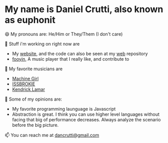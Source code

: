 # My name is Daniel Crutti, also known as euphonit
😄 My pronouns are: He/Him or They/Them (I don't care)

🔭 Stuff i'm working on right now are
- My [website](https://www.euphonit.uk), and the code can also be seen at my [web](https://github.com/Euphonit/web) repository
- [fooyin](https://fooyin.org), A music player that I really like, and contribute to

🎵 My favorite musicians are
- [Machine Girl](https://machin3gir1.com/)
- [ISSBROKIE](https://issbrokie.com/)
- [Kendrick Lamar](https://open.spotify.com/artist/2YZyLoL8N0Wb9xBt1NhZWg)

🙎 Some of my opinions are:
- My favorite programming launguage is Javascript
- Abstraction is great. I think you can use higher level languages without facing that big of performance decreases. Always analyze the scenario before the big picture.

📫 You can reach me at dancrutti@gmail.com
<!--
**Euphonit/Euphonit** is a ✨ _special_ ✨ repository because its `README.md` (this file) appears on your GitHub profile.

Here are some ideas to get you started:

- 🔭 I’m currently working on ...
- 🌱 I’m currently learning ...
- 👯 I’m looking to collaborate on ...
- 🤔 I’m looking for help with ...
- 💬 Ask me about ...
- 📫 How to reach me: ...
- 😄 Pronouns: ...
- ⚡ Fun fact: ...
-->
